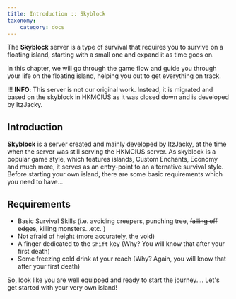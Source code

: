 ```yaml
---
title: Introduction :: Skyblock
taxonomy:
    category: docs
---
```


The **Skyblock** server is a type of survival that requires you to survive on a floating island, starting with a small one and expand it as time goes on.

In this chapter, we will go through the game flow and guide you through your life on the floating island, helping you out to get everything on track.

!!! **INFO**: This server is not our original work. Instead, it is migrated and based on the skyblock in HKMCIUS as it was closed down and is developed by ItzJacky.

## Introduction

**Skyblock** is a server created and mainly developed by ItzJacky, at the time when the server was still serving the HKMCIUS server. As skyblock is a popular game style, which features islands, Custom Enchants, Economy and much more, it serves as an entry-point to an alternative survival style. Before starting your own island, there are some basic requirements which you need to have...

## Requirements
* Basic Survival Skills (i.e. avoiding creepers, punching tree, ~~falling off edges~~, killing monsters...etc. )
* Not afraid of height (more accurately, the void)
* A finger dedicated to the `Shift` key (Why? You will know that after your first death)
* Some freezing cold drink at your reach (Why? Again, you will know that after your first death)

So, look like you are well equipped and ready to start the journey.... Let's get started with your very own island!

